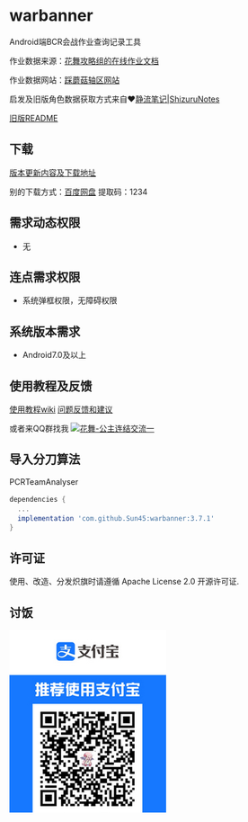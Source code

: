 # warbanner
Android端BCR会战作业查询记录工具

作业数据来源：[花舞攻略组的在线作业文档](https://docs.qq.com/sheet/DWkdtR2djbnFiUGRk?tab=ltc6xo)

作业数据网站：[踩蘑菇轴区网站](https://www.caimogu.cc/gzlj.html)

启发及旧版角色数据获取方式来自❤️[静流笔记|ShizuruNotes](https://github.com/MalitsPlus/ShizuruNotes)

[旧版README](README_OLD.md)

## 下载
[版本更新内容及下载地址](https://github.com/Sun45/warbanner/releases)

别的下载方式：[百度网盘](https://pan.baidu.com/s/1CpzfLEtD_rb9MALHSFquVg) 提取码：1234

## 需求动态权限
* 无

## 连点需求权限
* 系统弹框权限，无障碍权限

## 系统版本需求
* Android7.0及以上

## 使用教程及反馈
[使用教程wiki](https://github.com/Sun45/warbanner/wiki) [问题反馈和建议](https://github.com/Sun45/warbanner/issues/new)

或者来QQ群找我 <a target="_blank" href="https://qm.qq.com/cgi-bin/qm/qr?k=pdrSNNu4dfCfcT92WBGbivz_DFQtT3ci&jump_from=webapi&authKey=9G6X7RZXehOT2FL93Gpv4YzQQ9A7RcPdEUZ3OJ6p23kvRjoNlkBFrMRNUoRnDKAS"><img border="0" src="//pub.idqqimg.com/wpa/images/group.png" alt="花舞-公主连结交流一" title="花舞-公主连结交流一"></a>

## 导入分刀算法
PCRTeamAnalyser
```gradle
dependencies {
  ...
  implementation 'com.github.Sun45:warbanner:3.7.1'
}
```

## 许可证
使用、改造、分发炽旗时请遵循 Apache License 2.0 开源许可证.

## 讨饭
![taofan](taofan.jpg)
